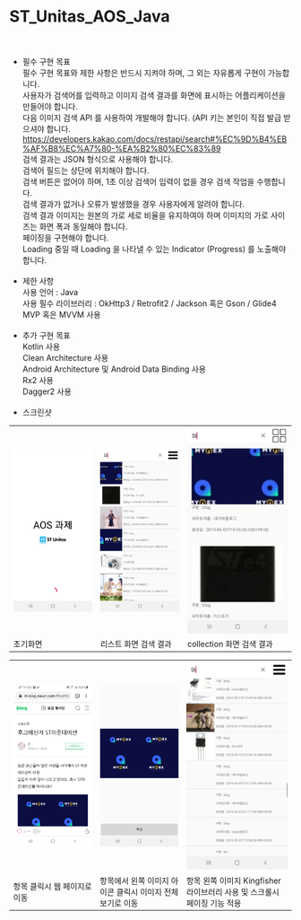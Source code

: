 # ST_Unitas_AOS_Java <br> <br>
- 필수 구현 목표 <br>
필수 구현 목표와 제한 사항은 반드시 지켜야 하며, 그 외는 자유롭게 구현이 가능합니다. <br>
사용자가 검색어를 입력하고 이미지 검색 결과를 화면에 표시하는 어플리케이션을 만들어야 합니다. <br>
다음 이미지 검색 API 를 사용하여 개발해야 합니다. (API 키는 본인이 직접 발급 받으셔야 합니다. <br>
https://developers.kakao.com/docs/restapi/search#%EC%9D%B4%EB%AF%B8%EC%A7%80-%EA%B2%80%EC%83%89 <br>
검색 결과는 JSON 형식으로 사용해야 합니다. <br>
검색어 필드는 상단에 위치해야 합니다. <br>
검색 버튼은 없어야 하며, 1초 이상 검색어 입력이 없을 경우 검색 작업을 수행합니다. <br>
검색 결과가 없거나 오류가 발생했을 경우 사용자에게 알려야 합니다. <br>
검색 결과 이미지는 원본의 가로 세로 비율을 유지하여야 하며 이미지의 가로 사이즈는 화면 폭과 동일해야 합니다. <br>
페이징을 구현해야 합니다. <br>
Loading 중일 때 Loading 을 나타낼 수 있는 Indicator (Progress) 를 노출해야합니다. <br> <br>
- 제한 사항<br>
사용 언어 : Java<br>
사용 필수 라이브러리 : OkHttp3 / Retrofit2 / Jackson 혹은 Gson / Glide4<br>
MVP 혹은 MVVM 사용<br><br>
- 추가 구현 목표<br>
Kotlin 사용<br>
Clean Architecture 사용<br>
Android Architecture 및 Android Data Binding 사용<br>
Rx2 사용<br>
Dagger2 사용<br><br>
- 스크린샷 <br>
<table>
  <tr>  
      <td>
        <img src="./ScreenShot/IMG_0124.jpg" width="100%">
      </td>
    <td>
        <img src="./ScreenShot/IMG_0125.jpg" width="100%">
      </td>
    <td>
        <img src="./ScreenShot/IMG_0128.jpg" width="100%">
      </td>
  </tr>
  <tr>  
      <td>
        <span>초기화면</span>
      </td>
    <td>
       <span>리스트 화면 검색 결과</span>
      </td>
    <td>
        <span>collection 화면 검색 결과</span>
      </td>
  </tr>
</table>
<table>
  <tr>  
      <td>
        <img src="./ScreenShot/IMG_0126.jpg" width="100%">
      </td>
    <td>
        <img src="./ScreenShot/IMG_0127.jpg" width="100%">
      </td>
    <td>
        <img src="./ScreenShot/IMG_0129.jpg" width="100%">
      </td>
  </tr>
  <tr>  
      <td>
        <span>항목 클릭시 웹 페이지로 이동</span>
      </td>
    <td>
       <span>항목에서 왼쪽 이미지 아이콘 클릭시 이미지 전체보기로 이동</span>
      </td>
    <td>
        <span>항목 왼쪽 이미지 Kingfisher 라이브러리 사용 및 스크롤시 페이징 기능 적용 </span>
      </td>
  </tr>
</table>

